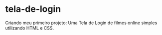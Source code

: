 # tela-de-login
Criando meu primeiro projeto: Uma Tela de Login de filmes online simples utilizando HTML e CSS.
